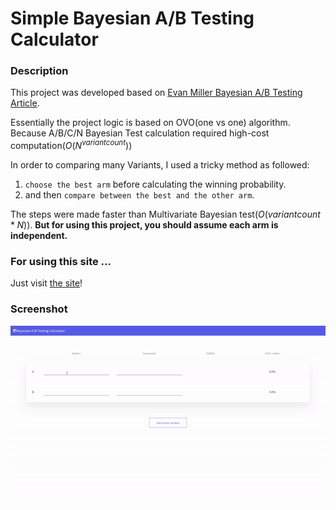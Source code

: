 # Simple Bayesian A/B Testing Calculator

### Description

This project was developed based on [Evan Miller Bayesian A/B Testing Article](https://www.evanmiller.org/bayesian-ab-testing.html).

Essentially the project logic is based on OVO(one vs one) algorithm. Because A/B/C/N Bayesian Test calculation required high-cost computation($O(N^{variant count})$)

In order to comparing many Variants, I used a tricky method as followed:

1. `choose the best arm` before calculating the winning probability.
2. and then `compare between the best and the other arm`.

The steps were made faster than Multivariate Bayesian test($O({variant count} * N)$). **But for using this project, you should assume each arm is independent.**

### For using this site ...

Just visit [the site](https://dohyungp.github.io/bayesian-ab-test-calculator)!

### Screenshot

![screenshot](./screenshot.gif)
